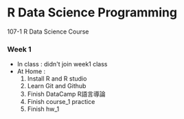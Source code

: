 # R Data Science Programming
107-1 R Data Science Course
    
### Week 1
* In class : didn't join week1 class
* At Home : 
    1. Install R and R studio
    2. Learn Git and Github
    3. Finish DataCamp R語言導論
    4. Finish course_1 practice
    5. Finish hw_1
    
